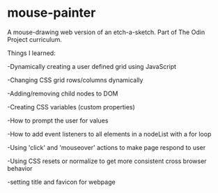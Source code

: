 # mouse-painter
A mouse-drawing web version of an etch-a-sketch. Part of The Odin Project curriculum. 

Things I learned:

-Dynamically creating a user defined grid using JavaScript

 -Changing CSS grid rows/columns dynamically

 -Adding/removing child nodes to DOM

-Creating CSS variables (custom properties)

-How to prompt the user for values

-How to add event listeners to all elements in a nodeList with a for loop

-Using 'click' and 'mouseover' actions to make page respond to user

-Using CSS resets or normalize to get more consistent cross browser behavior

-setting title and favicon for webpage